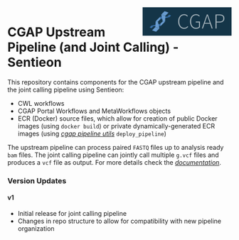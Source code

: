 <img src="https://github.com/dbmi-bgm/cgap-pipeline/blob/master/docs/images/cgap_logo.png" width="200" align="right">

# CGAP Upstream Pipeline (and Joint Calling) - Sentieon

This repository contains components for the CGAP upstream pipeline and the joint calling pipeline using Sentieon:

  * CWL workflows
  * CGAP Portal Workflows and MetaWorkflows objects
  * ECR (Docker) source files, which allow for creation of public Docker images (using `docker build`) or private dynamically-generated ECR images (using [*cgap pipeline utils*](https://github.com/dbmi-bgm/cgap-pipeline-utils/) `deploy_pipeline`)

The upstream pipeline can process paired `FASTQ` files up to analysis ready `bam` files.
The joint calling pipeline can jointly call multiple `g.vcf` files and produces a `vcf` file as output.
For more details check the [*documentation*](https://cgap-pipeline-master.readthedocs.io/en/latest/Pipelines/Upstream/upstream_sentieon/index-upstream_sentieon.html "upstream pipeline Sentieon").

### Version Updates

#### v1
* Initial release for joint calling pipeline
* Changes in repo structure to allow for compatibility with new pipeline organization
